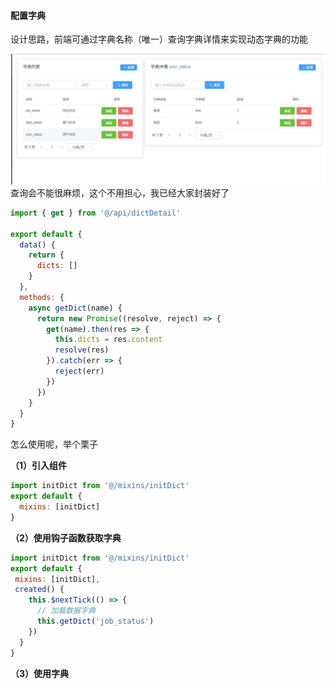 #### 配置字典
设计思路，前端可通过字典名称（唯一）查询字典详情来实现动态字典的功能

![](./_image/2019-04-11-09-55-41.jpg)
查询会不能很麻烦，这个不用担心，我已经大家封装好了
``` javascript
import { get } from '@/api/dictDetail'

export default {
  data() {
    return {
      dicts: []
    }
  },
  methods: {
    async getDict(name) {
      return new Promise((resolve, reject) => {
        get(name).then(res => {
          this.dicts = res.content
          resolve(res)
        }).catch(err => {
          reject(err)
        })
      })
    }
  }
}
```
怎么使用呢，举个栗子

**（1）引入组件**
``` javascript
import initDict from '@/mixins/initDict'
export default {
  mixins: [initDict]
}
```
**（2）使用钩子函数获取字典**
``` javascript
import initDict from '@/mixins/initDict'
export default {
 mixins: [initDict],
 created() {
    this.$nextTick(() => {
      // 加载数据字典
      this.getDict('job_status')
    })
  }
}
```
**（3）使用字典**
```javascript
```